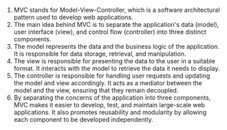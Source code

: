 1. MVC stands for Model-View-Controller, which is a software architectural pattern used to develop web applications.
2. The main idea behind MVC is to separate the application's data (model), user interface (view), and control flow (controller) into three distinct components.
3. The model represents the data and the business logic of the application. It is responsible for data storage, retrieval, and manipulation.
4. The view is responsible for presenting the data to the user in a suitable format. It interacts with the model to retrieve the data it needs to display.
5. The controller is responsible for handling user requests and updating the model and view accordingly. It acts as a mediator between the model and the view, ensuring that they remain decoupled.
6. By separating the concerns of the application into three components, MVC makes it easier to develop, test, and maintain large-scale web applications. It also promotes reusability and modularity by allowing each component to be developed independently.
